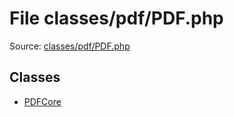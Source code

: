 File classes/pdf/PDF.php
=========

Source: [classes/pdf/PDF.php](https://github.com/PrestaShop/PrestaShop/blob/1.5.3.0/classes/pdf/PDF.php)


Classes
-------

* [PDFCore](class.PDFCore.md)

